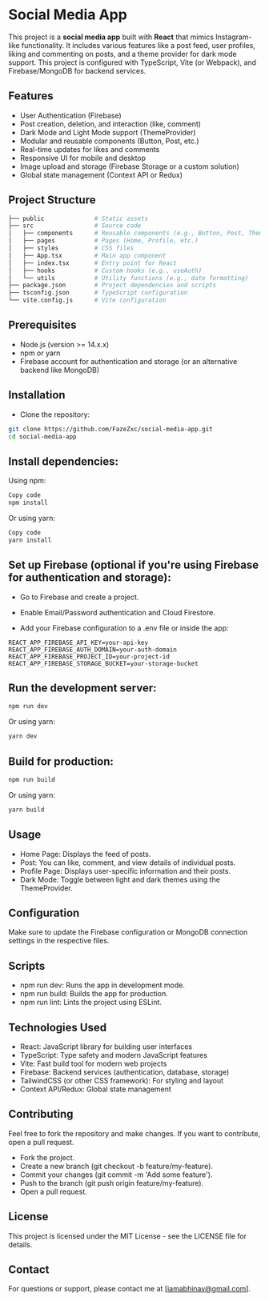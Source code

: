 # Social Media App

This project is a **social media app** built with **React** that mimics Instagram-like functionality. It includes various features like a post feed, user profiles, liking and commenting on posts, and a theme provider for dark mode support. This project is configured with TypeScript, Vite (or Webpack), and Firebase/MongoDB for backend services.

## Features

- User Authentication (Firebase)
- Post creation, deletion, and interaction (like, comment)
- Dark Mode and Light Mode support (ThemeProvider)
- Modular and reusable components (Button, Post, etc.)
- Real-time updates for likes and comments
- Responsive UI for mobile and desktop
- Image upload and storage (Firebase Storage or a custom solution)
- Global state management (Context API or Redux)

## Project Structure

```bash
├── public              # Static assets
├── src                 # Source code
│   ├── components      # Reusable components (e.g., Button, Post, ThemeProvider)
│   ├── pages           # Pages (Home, Profile, etc.)
│   ├── styles          # CSS files
│   ├── App.tsx         # Main app component
│   ├── index.tsx       # Entry point for React
│   ├── hooks           # Custom hooks (e.g., useAuth)
│   └── utils           # Utility functions (e.g., date formatting)
├── package.json        # Project dependencies and scripts
├── tsconfig.json       # TypeScript configuration
└── vite.config.js      # Vite configuration
```

## Prerequisites

- Node.js (version >= 14.x.x)
- npm or yarn
- Firebase account for authentication and storage (or an alternative backend like MongoDB)

## Installation

- Clone the repository:

```bash
git clone https://github.com/FazeZxc/social-media-app.git
cd social-media-app
```

## Install dependencies:

Using npm:

```bash
Copy code
npm install
```

Or using yarn:

```bash
Copy code
yarn install
```

## Set up Firebase (optional if you're using Firebase for authentication and storage):

- Go to Firebase and create a project.

- Enable Email/Password authentication and Cloud Firestore.

- Add your Firebase configuration to a .env file or inside the app:

```env
REACT_APP_FIREBASE_API_KEY=your-api-key
REACT_APP_FIREBASE_AUTH_DOMAIN=your-auth-domain
REACT_APP_FIREBASE_PROJECT_ID=your-project-id
REACT_APP_FIREBASE_STORAGE_BUCKET=your-storage-bucket
```

## Run the development server:

```bash
npm run dev
```

Or using yarn:

```bash
yarn dev
```

## Build for production:

```bash
npm run build
```

Or using yarn:

```bash
yarn build
```

## Usage

- Home Page: Displays the feed of posts.
- Post: You can like, comment, and view details of individual posts.
- Profile Page: Displays user-specific information and their posts.
- Dark Mode: Toggle between light and dark themes using the ThemeProvider.

## Configuration

Make sure to update the Firebase configuration or MongoDB connection settings in the respective files.

## Scripts

- npm run dev: Runs the app in development mode.
- npm run build: Builds the app for production.
- npm run lint: Lints the project using ESLint.

## Technologies Used

- React: JavaScript library for building user interfaces
- TypeScript: Type safety and modern JavaScript features
- Vite: Fast build tool for modern web projects
- Firebase: Backend services (authentication, database, storage)
- TailwindCSS (or other CSS framework): For styling and layout
- Context API/Redux: Global state management

## Contributing

Feel free to fork the repository and make changes. If you want to contribute, open a pull request.

- Fork the project.
- Create a new branch (git checkout -b feature/my-feature).
- Commit your changes (git commit -m 'Add some feature').
- Push to the branch (git push origin feature/my-feature).
- Open a pull request.

## License

This project is licensed under the MIT License - see the LICENSE file for details.

## Contact

For questions or support, please contact me at [iamabhinav@gmail.com].
